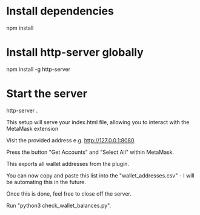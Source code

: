 # Install dependencies
npm install

# Install http-server globally
npm install -g http-server

# Start the server
http-server .

This setup will serve your index.html file, allowing you to interact with the MetaMask extension

Visit the provided address e.g. http://127.0.0.1:8080

Press the button "Get Accounts" and "Select All" within MetaMask. 

This exports all wallet addresses from the plugin. 

You can now copy and paste this list into the "wallet_addresses.csv" - I will be automating this in the future. 

Once this is done, feel free to close off the server.

Run "python3 check_wallet_balances.py".

